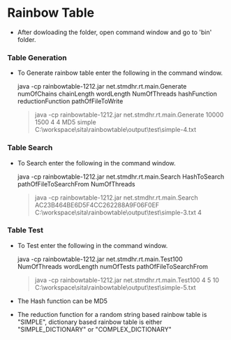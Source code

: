 # Rainbow Table
- After dowloading the folder, open command window and go to 'bin' folder.

### Table Generation #

- To Generate rainbow table enter the following in the command window.

	java -cp rainbowtable-1212.jar net.stmdhr.rt.main.Generate numOfChains chainLength wordLength NumOfThreads hashFunction reductionFunction pathOfFileToWrite
    
    > java -cp rainbowtable-1212.jar net.stmdhr.rt.main.Generate 10000 1500 4 4 MD5 simple C:\workspace\sita\rainbowtable\output\test\simple-4.txt

### Table Search #

- To Search enter the following in the command window.

	java -cp rainbowtable-1212.jar net.stmdhr.rt.main.Search HashToSearch pathOfFileToSearchFrom NumOfThreads
    
    > java -cp rainbowtable-1212.jar net.stmdhr.rt.main.Search AC23B464BE6D5F4CC262288A9F06F0EF C:\workspace\sita\rainbowtable\output\test\simple-3.txt 4

### Table Test #

- To Test enter the following in the command window.

	java -cp rainbowtable-1212.jar net.stmdhr.rt.main.Test100 NumOfThreads wordLength numOfTests pathOfFileToSearchFrom
	
    > java -cp rainbowtable-1212.jar net.stmdhr.rt.main.Test100 4 5 10 C:\workspace\sita\rainbowtable\output\test\simple-5.txt
    

- The Hash function can be MD5
- The reduction function for a random string based rainbow table is "SIMPLE", dictionary based rainbow table is either "SIMPLE_DICTIONARY" or "COMPLEX_DICTIONARY"
